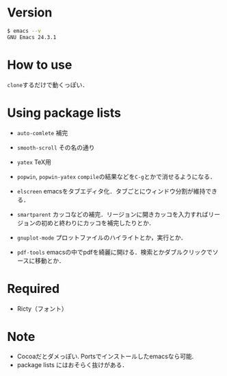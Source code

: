# Version

```bash
$ emacs --v
GNU Emacs 24.3.1
```

# How to use
`clone`するだけで動くっぽい．

# Using package lists
- `auto-comlete`
補完

- `smooth-scroll`
その名の通り

- `yatex`
TeX用

- `popwin`, `popwin-yatex`
`compile`の結果などを`C-g`とかで消せるようになる．

- `elscreen`
emacsをタブエディタ化．タブごとにウィンドウ分割が維持できる．

- `smartparent`
カッコなどの補完．リージョンに開きカッコを入力すればリージョンの初めと終わりにカッコを補完したりとか．

- `gnuplot-mode`
プロットファイルのハイライトとか，実行とか．

- `pdf-tools`
emacsの中でpdfを綺麗に開ける．検索とかダブルクリックでソースに移動とか．

# Required
- Ricty（フォント）

# Note
- Cocoaだとダメっぽい. Portsでインストールしたemacsなら可能.
- package lists にはおそらく抜けがある．
